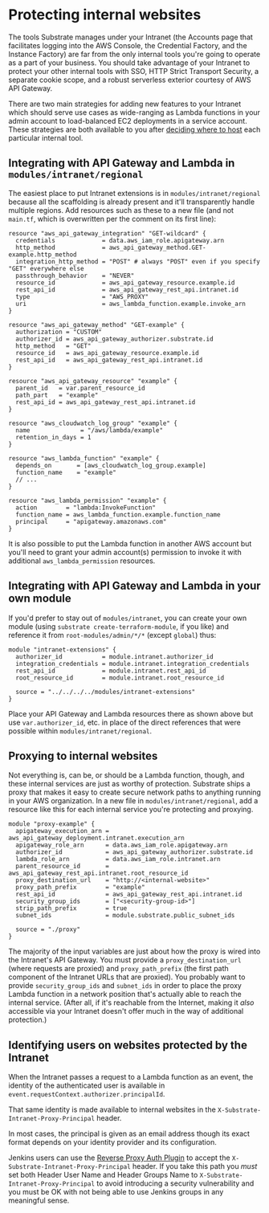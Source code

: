 # Protecting internal websites

The tools Substrate manages under your Intranet (the Accounts page that facilitates logging into the AWS Console, the Credential Factory, and the Instance Factory) are far from the only internal tools you're going to operate as a part of your business. You should take advantage of your Intranet to protect your other internal tools with SSO, HTTP Strict Transport Security, a separate cookie scope, and a robust serverless exterior courtesy of AWS API Gateway.

There are two main strategies for adding new features to your Intranet which should serve use cases as wide-ranging as Lambda functions in your admin account to load-balanced EC2 deployments in a service account. These strategies are both available to you after [deciding where to host](../ref/internal-tools.md) each particular internal tool.

## Integrating with API Gateway and Lambda in `modules/intranet/regional`

The easiest place to put Intranet extensions is in `modules/intranet/regional` because all the scaffolding is already present and it'll transparently handle multiple regions. Add resources such as these to a new file (and not `main.tf`, which is overwritten per the comment on its first line):

```
resource "aws_api_gateway_integration" "GET-wildcard" {
  credentials             = data.aws_iam_role.apigateway.arn
  http_method             = aws_api_gateway_method.GET-example.http_method
  integration_http_method = "POST" # always "POST" even if you specify "GET" everywhere else
  passthrough_behavior    = "NEVER"
  resource_id             = aws_api_gateway_resource.example.id
  rest_api_id             = aws_api_gateway_rest_api.intranet.id
  type                    = "AWS_PROXY"
  uri                     = aws_lambda_function.example.invoke_arn
}

resource "aws_api_gateway_method" "GET-example" {
  authorization = "CUSTOM"
  authorizer_id = aws_api_gateway_authorizer.substrate.id
  http_method   = "GET"
  resource_id   = aws_api_gateway_resource.example.id
  rest_api_id   = aws_api_gateway_rest_api.intranet.id
}

resource "aws_api_gateway_resource" "example" {
  parent_id   = var.parent_resource_id
  path_part   = "example"
  rest_api_id = aws_api_gateway_rest_api.intranet.id
}

resource "aws_cloudwatch_log_group" "example" {
  name              = "/aws/lambda/example"
  retention_in_days = 1
}

resource "aws_lambda_function" "example" {
  depends_on       = [aws_cloudwatch_log_group.example]
  function_name    = "example"
  // ...
}

resource "aws_lambda_permission" "example" {
  action        = "lambda:InvokeFunction"
  function_name = aws_lambda_function.example.function_name
  principal     = "apigateway.amazonaws.com"
}
```

It is also possible to put the Lambda function in another AWS account but you'll need to grant your admin account(s) permission to invoke it with additional `aws_lambda_permission` resources.

## Integrating with API Gateway and Lambda in your own module

If you'd prefer to stay out of `modules/intranet`, you can create your own module (using `substrate create-terraform-module`, if you like) and reference it from `root-modules/admin/*/*` (except `global`) thus:

```
module "intranet-extensions" {
  authorizer_id           = module.intranet.authorizer_id
  integration_credentials = module.intranet.integration_credentials
  rest_api_id             = module.intranet.rest_api_id
  root_resource_id        = module.intranet.root_resource_id

  source = "../../../../modules/intranet-extensions"
}
```

Place your API Gateway and Lambda resources there as shown above but use `var.authorizer_id`, etc. in place of the direct references that were possible within `modules/intranet/regional`.

## Proxying to internal websites

Not everything is, can be, or should be a Lambda function, though, and these internal services are just as worthy of protection. Substrate ships a proxy that makes it easy to create secure network paths to anything running in your AWS organization. In a new file in `modules/intranet/regional`, add a resource like this for each internal service you're protecting and proxying.

```
module "proxy-example" {
  apigateway_execution_arn = aws_api_gateway_deployment.intranet.execution_arn
  apigateway_role_arn      = data.aws_iam_role.apigateway.arn
  authorizer_id            = aws_api_gateway_authorizer.substrate.id
  lambda_role_arn          = data.aws_iam_role.intranet.arn
  parent_resource_id       = aws_api_gateway_rest_api.intranet.root_resource_id
  proxy_destination_url    = "http://<internal-website>"
  proxy_path_prefix        = "example"
  rest_api_id              = aws_api_gateway_rest_api.intranet.id
  security_group_ids       = ["<security-group-id>"]
  strip_path_prefix        = true
  subnet_ids               = module.substrate.public_subnet_ids

  source = "./proxy"
}
```

The majority of the input variables are just about how the proxy is wired into the Intranet's API Gateway. You must provide a `proxy_destination_url` (where requests are proxied) and `proxy_path_prefix` (the first path component of the Intranet URLs that are proxied). You probably want to provide `security_group_ids` and `subnet_ids` in order to place the proxy Lambda function in a network position that's actually able to reach the internal service. (After all, if it's reachable from the Internet, making it _also_ accessible via your Intranet doesn't offer much in the way of additional protection.)

## Identifying users on websites protected by the Intranet

When the Intranet passes a request to a Lambda function as an event, the identity of the authenticated user is available in `event.requestContext.authorizer.principalId`.

That same identity is made available to internal websites in the `X-Substrate-Intranet-Proxy-Principal` header.

In most cases, the principal is given as an email address though its exact format depends on your identity provider and its configuration.

Jenkins users can use the [Reverse Proxy Auth Plugin](https://plugins.jenkins.io/reverse-proxy-auth-plugin/) to accept the `X-Substrate-Intranet-Proxy-Principal` header. If you take this path you _must_ set both Header User Name and Header Groups Name to `X-Substrate-Intranet-Proxy-Principal` to avoid introducing a security vulnerability and you must be OK with not being able to use Jenkins groups in any meaningful sense.
